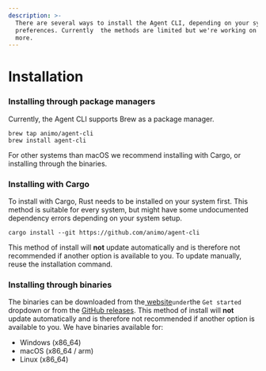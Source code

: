 ```yaml
---
description: >-
  There are several ways to install the Agent CLI, depending on your system and
  preferences. Currently  the methods are limited but we're working on adding
  more.
---
```


# Installation

### Installing through package managers

Currently, the Agent CLI supports Brew as a package manager.

```
brew tap animo/agent-cli
brew install agent-cli
```

For other systems than macOS we recommend installing with Cargo, or installing through the binaries.

### Installing with Cargo

To install with Cargo, Rust needs to be installed on your system first. This method is suitable for every system, but might have some undocumented dependency errors depending on your system setup.

```
cargo install --git https://github.com/animo/agent-cli
```

This method of install will **not** update automatically and is therefore not recommended if another option is available to you. To update manually, reuse the installation command.

### Installing through binaries

The binaries can be downloaded from the[ website](https://agent-cli.animo.id)`under`the `Get started` dropdown or from the [GitHub releases](https://github.com/animo/agent-cli/releases). This method of install will **not** update automatically and is therefore not recommended if another option is available to you. We have binaries available for:

- Windows (x86_64)
- macOS (x86_64 / arm)
- Linux (x86_64)
